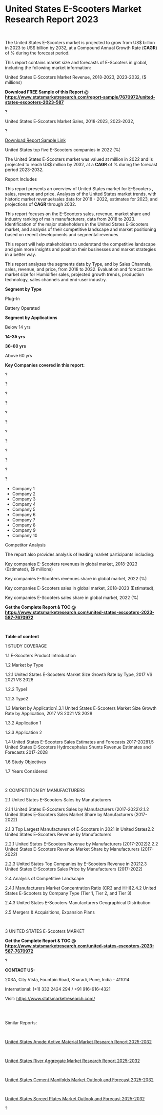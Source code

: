 <h1>United States E-Scooters Market Research Report 2023</h1><br/><p>The United States E-Scooters market is projected to grow from US$ billion in 2023 to US$ billion by 2032, at a Compound Annual Growth Rate (<strong>CAGR</strong>) of % during the forecast period.</p>
 
 
 
 <p>This report contains market size and forecasts of E-Scooters in global, including the following market information:</p>
 
 
 
 <p>United States E-Scooters Market Revenue, 2018-2023, 2023-2032, ($ millions)</p>
 
 
 
 <div><b>Download FREE Sample of this Report @ <a href="https://www.statsmarketresearch.com/download-free-sample/7670972/united-states-escooters-2023-587">https://www.statsmarketresearch.com/report-sample/7670972/united-states-escooters-2023-587</a></b></div>
 
 
 
 <p>? </p>
 
 
 
 <p>United States E-Scooters Market Sales, 2018-2023, 2023-2032,</p>
 
 
 
 <p>? </p>
 
 
 
 <p><a href="https://www.statsmarketresearch.com/download-free-sample/7670972/united-states-escooters-2023-587">Download Report Sample Link</a></p>
 
 
 
 <p>United States top five E-Scooters companies in 2022 (%)</p>
 
 
 
 <p>The United States E-Scooters market was valued at million in 2022 and is projected to reach US$ million by 2032, at a <strong>CAGR</strong> of % during the forecast period 2023-2032.</p>
 
 
 
 <p>Report Includes</p>
 
 
 
 <p>This report presents an overview of United States market for E-Scooters , sales, revenue and price. Analyses of the United States market trends, with historic market revenue/sales data for 2018 - 2022, estimates for 2023, and projections of <strong>CAGR</strong> through 2032.</p>
 
 
 
 <p>This report focuses on the E-Scooters sales, revenue, market share and industry ranking of main manufacturers, data from 2018 to 2023. Identification of the major stakeholders in the United States E-Scooters market, and analysis of their competitive landscape and market positioning based on recent developments and segmental revenues.</p>
 
 
 
 <p>This report will help stakeholders to understand the competitive landscape and gain more insights and position their businesses and market strategies in a better way.</p>
 
 
 
 <p>This report analyzes the segments data by Type, and by Sales Channels, sales, revenue, and price, from 2018 to 2032. Evaluation and forecast the market size for Humidifier sales, projected growth trends, production technology, sales channels and end-user industry.</p>
 
 
 
 <p><strong>Segment by Type</strong></p>
 
 
 
 <p>Plug-In</p>
 
 
 
 <p>Battery Operated</p>
 
 
 
 <p><strong>Segment <strong><strong>by Applications</strong></strong></strong></p>
 
 
 
 <p>Below 14 yrs</p>
 
 
 
 <p><strong>14-35 yrs</strong></p>
 
 
 
 <p><strong>36-60 yrs</strong></p>
 
 
 
 <p>Above 60 yrs</p>
 
 
 
 <p><strong>Key Companies covered in this report:</strong></p>
 
 
 
 <p>? </p>
 
 
 
 <p>? </p>
 
 
 
 <p>? </p>
 
 
 
 <p>? </p>
 
 
 
 <p>? </p>
 
 
 
 <p>? </p>
 
 
 
 <p>? </p>
 
 
 
 <p>? </p>
 
 
 
 <p>? </p>
 
 
 
 <p>? </p>
 
 
 
 <p>? </p>
 
 
 
 <p>? </p>
 
 
 
 <ul>
 
 <li>Company 1</li>
 
 <li>Company 2</li>
 
 <li>Company 3</li>
 
 <li>Company 4</li>
 
 <li>Company 5</li>
 
 <li>Company 6</li>
 
 <li>Company 7</li>
 
 <li>Company 8</li>
 
 <li>Company 9</li>
 
 <li>Company 10</li>
 
 </ul>
 
 
 
 <p>Competitor Analysis</p>
 
 
 
 <p>The report also provides analysis of leading market participants including:</p>
 
 
 
 <p>Key companies E-Scooters revenues in global market, 2018-2023 (Estimated), ($ millions)</p>
 
 
 
 <p>Key companies E-Scooters revenues share in global market, 2022 (%)</p>
 
 
 
 <p>Key companies E-Scooters sales in global market, 2018-2023 (Estimated),</p>
 
 
 
 <p>Key companies E-Scooters sales share in global market, 2022 (%)</p>
 
 
 
 <div><b>Get the Complete Report & TOC @ <a href="https://www.statsmarketresearch.com/united-states-escooters-2023-587-7670972">https://www.statsmarketresearch.com/united-states-escooters-2023-587-7670972</a></b></div>
 
 
 
 <p><br />
 
 <b>Table of content</b></p>
 
 
 
 <p>1 STUDY COVERAGE<br />
 
 1.1 E-Scooters Product Introduction<br />
 
 1.2 Market by Type<br />
 
 1.2.1 United States E-Scooters Market Size Growth Rate by Type, 2017 VS 2021 VS 2028<br />
 
 1.2.2 Type1<br />
 
 1.2.3 Type2<br />
 
 1.3 Market by Application1.3.1 United States E-Scooters Market Size Growth Rate by Application, 2017 VS 2021 VS 2028<br />
 
 1.3.2 Application 1<br />
 
 1.3.3 Application 2<br />
 
 1.4 United States E-Scooters Sales Estimates and Forecasts 2017-20281.5 United States E-Scooters Hydrocephalus Shunts Revenue Estimates and Forecasts 2017-2028<br />
 
 1.6 Study Objectives<br />
 
 1.7 Years Considered<br />
 
 <br />
 
 2 COMPETITION BY MANUFACTURERS<br />
 
 2.1 United States E-Scooters Sales by Manufacturers<br />
 
 2.1.1 United States E-Scooters Sales by Manufacturers (2017-2022)2.1.2 United States E-Scooters Sales Market Share by Manufacturers (2017-2022)<br />
 
 2.1.3 Top Largest Manufacturers of E-Scooters in 2021 in United States2.2 United States E-Scooters Revenue by Manufacturers<br />
 
 2.2.1 United States E-Scooters Revenue by Manufacturers (2017-2022)2.2.2 United States E-Scooters Revenue Market Share by Manufacturers (2017-2022)<br />
 
 2.2.3 United States Top Companies by E-Scooters Revenue in 20212.3 United States E-Scooters Sales Price by Manufacturers (2017-2022)<br />
 
 2.4 Analysis of Competitive Landscape<br />
 
 2.4.1 Manufacturers Market Concentration Ratio (CR3 and HHI)2.4.2 United States E-Scooters by Company Type (Tier 1, Tier 2, and Tier 3)<br />
 
 2.4.3 United States E-Scooters Manufacturers Geographical Distribution<br />
 
 2.5 Mergers & Acquisitions, Expansion Plans<br />
 
 <br />
 
 3 UNITED STATES E-Scooters MARKET</p>
 
 
 
 <div><b>Get the Complete Report & TOC @ <a href="https://www.statsmarketresearch.com/united-states-escooters-2023-587-7670972">https://www.statsmarketresearch.com/united-states-escooters-2023-587-7670972</a></b></div>
 
 
 
 <p>? </p>
 
 
 
 <p><b>CONTACT US:</b><br />
 
 203A, City Vista, Fountain Road, Kharadi, Pune, India - 411014<br />
 
 International: (+1) 332 2424 294 / +91 916-916-4321<br />
 
 Visit: <a href="https://www.statsmarketresearch.com/">https://www.statsmarketresearch.com/</a><br />
 
 <br />
 
 <br />
 
 Similar Reports:<br />
 
 <br />
 
 <a href="https://www.statsmarketresearch.com/united-states-anode-active-material-2024-2030-885-8013255">United States Anode Active Material Market Research Report 2025-2032</a><br />
 
 <br />
 
 <a href="https://www.statsmarketresearch.com/united-states-river-aggregate-2024-2030-64-8013261">United States River Aggregate Market Research Report 2025-2032</a><br />
 
 <br />
 
 <a href="https://www.statsmarketresearch.com/united-states-cement-manifolds-2024-2030-26-8020249">United States Cement Manifolds Market Outlook and Forecast 2025-2032</a><br />
 
 <br />
 
 <a href="https://www.statsmarketresearch.com/united-states-screed-plates-2024-2030-695-8020233">United States Screed Plates Market Outlook and Forecast 2025-2032</a><br />
 
 ? </p>